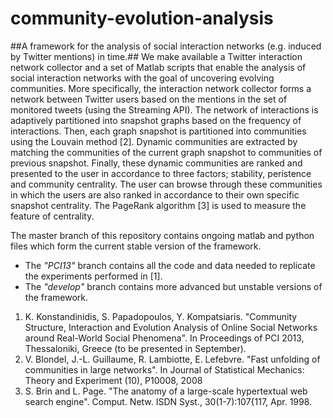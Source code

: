 community-evolution-analysis
============================

##A framework for the analysis of social interaction networks (e.g. induced by Twitter mentions) in time.##
We make available a Twitter interaction network collector and a set of Matlab scripts that enable the analysis of social interaction networks with the goal of uncovering evolving communities. More specifically, the interaction network collector forms a network between Twitter users based on the mentions in the set of monitored tweets (using the Streaming API). The network of interactions is adaptively partitioned into snapshot graphs based on the frequency of interactions. Then, each graph snapshot is partitioned into communities using the Louvain method [2]. Dynamic communities are extracted by matching the communities of the current graph snapshot to communities of previous snapshot. Finally, these dynamic communities are ranked and presented to the user in accordance to three factors; stability, peristence and community centrality. The user can browse through these communities in which the users are also ranked in accordance to their own specific snapshot centrality. The PageRank algorithm [3] is used to measure the feature of centrality.

The master branch of this repository contains ongoing matlab and python files which form the current stable version of the framework. 
* The _"PCI13"_ branch contains all the code and data needed to replicate the experiments performed in [1].
* The _"develop"_ branch contains more advanced but unstable versions of the framework.

1. K. Konstandinidis, S. Papadopoulos, Y. Kompatsiaris. "Community Structure, Interaction and Evolution Analysis of Online Social Networks around Real-World Social Phenomena". In Proceedings of PCI 2013, Thessaloniki, Greece (to be presented in September).
2. V. Blondel, J.-L. Guillaume, R. Lambiotte, E. Lefebvre. "Fast unfolding of communities in large networks". In Journal of Statistical Mechanics: Theory and Experiment (10), P10008, 2008
3. S. Brin and L. Page. "The anatomy of a large-scale hypertextual web search engine". Comput. Netw. ISDN Syst., 30(1-7):107{117, Apr. 1998.
